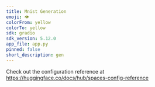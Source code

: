```yaml
---
title: Mnist Generation
emoji: 👁
colorFrom: yellow
colorTo: yellow
sdk: gradio
sdk_version: 5.12.0
app_file: app.py
pinned: false
short_description: gen
---
```


Check out the configuration reference at https://huggingface.co/docs/hub/spaces-config-reference
